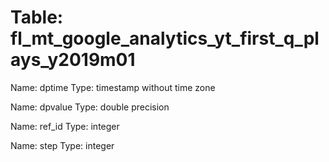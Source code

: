 Table: fl_mt_google_analytics_yt_first_q_plays_y2019m01
=======================================================

Name: dptime
Type: timestamp without time zone

Name: dpvalue
Type: double precision

Name: ref_id
Type: integer

Name: step
Type: integer


